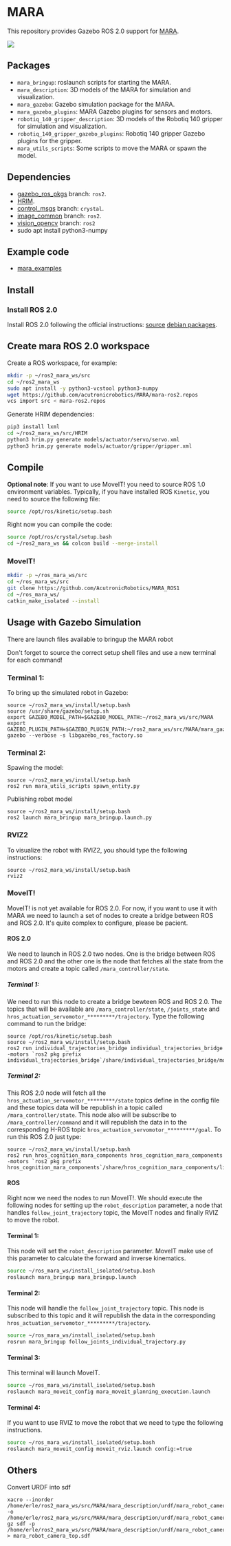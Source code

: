 # MARA

This repository provides Gazebo ROS 2.0 support for [MARA](https://acutronicrobotics.com/products/mara/).

![](https://acutronicrobotics.com/docs/user/pages/02.Products/01.MARA/MARA2.jpg)

## Packages

 - `mara_bringup`: roslaunch scripts for starting the MARA.
 - `mara_description`: 3D models of the MARA for simulation and visualization.
 - `mara_gazebo`: Gazebo simulation package for the MARA.
 - `mara_gazebo_plugins`: MARA Gazebo plugins for sensors and motors.
 - `robotiq_140_gripper_description`: 3D models of the Robotiq 140 gripper for simulation and visualization.
 - `robotiq_140_gripper_gazebo_plugins`: Robotiq 140 gripper Gazebo plugins for the gripper.
 - `mara_utils_scripts`: Some scripts to move the MARA or spawn the model.

## Dependencies

 - [gazebo_ros_pkgs](https://github.com/ros-simulation/gazebo_ros_pkgs) branch: `ros2`.
 - [HRIM](https://github.com/erlerobot/HRIM/).
 - [control_msgs](https://github.com/erlerobot/control_msgs) branch: `crystal`.
 - [image_common](https://github.com/ros-perception/image_common) branch: `ros2`.
 - [vision_opencv](https://github.com/ros-perception/vision_opencv) branch: `ros2`
 - sudo apt install python3-numpy

## Example code

 - [mara_examples](https://github.com/AcutronicRobotics/mara_examples.git)

## Install

### Install ROS 2.0

Install ROS 2.0 following the official instructions: [source](https://index.ros.org/doc/ros2/Linux-Development-Setup/) [debian packages](https://index.ros.org/doc/ros2/Linux-Install-Debians/).

## Create mara ROS 2.0 workspace
Create a ROS workspace, for example:

```bash
mkdir -p ~/ros2_mara_ws/src
cd ~/ros2_mara_ws
sudo apt install -y python3-vcstool python3-numpy
wget https://github.com/acutronicrobotics/MARA/mara-ros2.repos
vcs import src < mara-ros2.repos
```

Generate HRIM dependencies:

```bash
pip3 install lxml
cd ~/ros2_mara_ws/src/HRIM
python3 hrim.py generate models/actuator/servo/servo.xml
python3 hrim.py generate models/actuator/gripper/gripper.xml
```

## Compile

**Optional note**: If you want to use MoveIT! you need to source ROS 1.0 environment variables. Typically, if you have installed ROS `Kinetic`, you need to source the following file:

```bash
source /opt/ros/kinetic/setup.bash
```

Right now you can compile the code:

```bash
source /opt/ros/crystal/setup.bash
cd ~/ros2_mara_ws && colcon build --merge-install  
```

### MoveIT!

```bash
mkdir -p ~/ros_mara_ws/src
cd ~/ros_mara_ws/src
git clone https://github.com/AcutronicRobotics/MARA_ROS1
cd ~/ros_mara_ws/
catkin_make_isolated --install
```

## Usage with Gazebo Simulation

There are launch files available to bringup the MARA robot

Don't forget to source the correct setup shell files and use a new terminal for each command!

### Terminal 1:

To bring up the simulated robot in Gazebo:

```
source ~/ros2_mara_ws/install/setup.bash
source /usr/share/gazebo/setup.sh
export GAZEBO_MODEL_PATH=$GAZEBO_MODEL_PATH:~/ros2_mara_ws/src/MARA
export GAZEBO_PLUGIN_PATH=$GAZEBO_PLUGIN_PATH:~/ros2_mara_ws/src/MARA/mara_gazebo_plugins/build/
gazebo --verbose -s libgazebo_ros_factory.so
```

### Terminal 2:

Spawing the model:

```
source ~/ros2_mara_ws/install/setup.bash
ros2 run mara_utils_scripts spawn_entity.py
```

Publishing robot model

```
source ~/ros2_mara_ws/install/setup.bash
ros2 launch mara_bringup mara_bringup.launch.py
```

### RVIZ2

To visualize the robot with RVIZ2, you should type the following instructions:

```
source ~/ros2_mara_ws/install/setup.bash
rviz2
```

### MoveIT!

MoveIT! is not yet available for ROS 2.0. For now, if you want to use it with MARA we need to launch a set of nodes to create a bridge between ROS and ROS 2.0. It's quite complex to configure, please be pacient.

#### ROS 2.0

We need to launch in ROS 2.0 two nodes. One is the bridge between ROS and ROS 2.0 and the other one is the node that fetches all the state from the motors and create a topic called `/mara_controller/state`.

##### Terminal 1:

We need to run this node to create a bridge bewteen ROS and ROS 2.0. The topics that will be available are `/mara_controller/state`, `/joints_state` and `hros_actuation_servomotor_*********/trajectory`. Type the following command to run the bridge:

```
source /opt/ros/kinetic/setup.bash
source ~/ros2_mara_ws/install/setup.bash
ros2 run individual_trajectories_bridge individual_trajectories_bridge -motors `ros2 pkg prefix individual_trajectories_bridge`/share/individual_trajectories_bridge/motors.yaml
```

##### Terminal 2:

This ROS 2.0 node will fetch all the `hros_actuation_servomotor_*********/state` topics define in the config file and these topics data will be republish in a topic called `/mara_controller/state`. This node also will be subscribe to `/mara_controller/command` and it will republish the data in to the corresponding H-ROS topic `hros_actuation_servomotor_*********/goal`. To run this ROS 2.0 just type:

```
source ~/ros2_mara_ws/install/setup.bash
ros2 run hros_cognition_mara_components hros_cognition_mara_components -motors `ros2 pkg prefix hros_cognition_mara_components`/share/hros_cognition_mara_components/link_order.yaml
```

#### ROS

Right now we need the nodes to run MoveIT!. We should execute the following nodes for setting up the `robot_description` parameter, a node that handles `follow_joint_trajectory` topic, the MoveIT nodes and finally RVIZ to move the robot.

#### Terminal 1:

This node will set the `robot_description` parameter. MoveIT make use of this parameter to calculate the forward and inverse kinematics.

```bash
source ~/ros_mara_ws/install_isolated/setup.bash
roslaunch mara_bringup mara_bringup.launch
```
#### Terminal 2:

This node will handle the `follow_joint_trajectory` topic. This node is subscribed to this topic and it will republish the data in the corresponding `hros_actuation_servomotor_*********/trajectory`.

```bash
source ~/ros_mara_ws/install_isolated/setup.bash
rosrun mara_bringup follow_joints_individual_trajectory.py
```

#### Terminal 3:

This terminal will launch MoveIT.

```bash
source ~/ros_mara_ws/install_isolated/setup.bash
roslaunch mara_moveit_config mara_moveit_planning_execution.launch
```

#### Terminal 4:

If you want to use RVIZ to move the robot that we need to type the following instructions.

```bash
source ~/ros_mara_ws/install_isolated/setup.bash
roslaunch mara_moveit_config moveit_rviz.launch config:=true
```

## Others

Convert URDF into sdf

```
xacro --inorder /home/erle/ros2_mara_ws/src/MARA/mara_description/urdf/mara_robot_camera_top.urdf.xacro -o /home/erle/ros2_mara_ws/src/MARA/mara_description/urdf/mara_robot_camera_top.urdf
gz sdf -p /home/erle/ros2_mara_ws/src/MARA/mara_description/urdf/mara_robot_camera_top.urdf > mara_robot_camera_top.sdf
```
